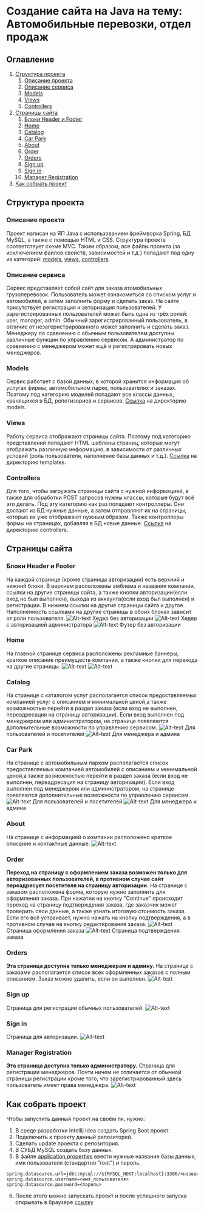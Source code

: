 # Создание сайта на Java на тему: Автомобильные перевозки, отдел продаж

## Оглавление

1. [Структура проекта](#Структура-проекта)
   1. [Описание проекта](#Описание-проекта)
   2. [Описание сервиса](#Описание-сервиса)
   3. [Models](#Models)
   4. [Views](#Views)
   5. [Controllers](#Controllers)
2. [Страницы сайта](#Страницы-сайта)
   1. [Блоки Header и Footer](#Блоки-Header-и-Footer)
   2. [Home](#Home)
   3. [Catalog](#Catalog)
   4. [Car Park](#Car-Park)
   5. [About](#About)
   6. [Order](#Order)
   7. [Orders](#Orders)
   8. [Sign up](#Sign-up)
   9. [Sign in](#Sign-in)
   10. [Manager Registration](#Manager_registration)
3. [Как собрать проект](#Как-собрать-проект)


## Структура проекта
 
### Описание проекта
Проект написан на ЯП Java с использованием фреймворка 
Spring, БД MySQL, а также с помощью HTML и CSS. 
Структура проекта соответствует схеме MVC. Таким 
образом, все файлы проекта (за исключением файлов 
свойств, зависимостей и т.д.) попадают под одну 
из категорий: [models](#Models), [views](#Views), 
[controllers](#Controllers). 
### Описание сервиса
Сервис представляет собой сайт для заказа 
втомобильных грузоперевозок. Пользователь может 
ознакомиться со списком услуг и автомобилей, а затем 
заполнить форму и сделать заказ. На сайте присутствует
регистрация и авторизация пользователей. У 
зарегистрированных пользователей может быть одна из 
трёх ролей: user, manager, admin. Обычный 
зарегистрированный пользователь, в отличие от
незагеристрированного может заполнить
и сделать заказ. Менеджеру по сравнению с обычным 
пользователем доступны различные функции по управлению
сервисом. А администратор по сравнению с менеджером
может ещё и регистрировать новых менеджеров. 
### Models
Сервис работает с базой данных, в которой хранится 
информация об услугах фирмы, автомобильном парке, 
пользователях и заказах. Поэтому под категорию моделей
попадают все классы данных, 
хранящихся в БД, репотизориев и сервисов. 
[Ссылка](https://github.com/Arondondon/spring_project/tree/master/src/main/java/com/work/spring_project/models) 
на директорию models. 
### Views
Работу сервиса отображают страницы сайта. Поэтому под 
категорию представлений попадают HTML шаблоны страниц,
которые могут отображать различную информацию, в 
зависимости от различных условий (роль пользователя, 
наполнение базы данных и т.д.).
[Ссылка](https://github.com/Arondondon/spring_project/tree/master/src/main/resources/templates)
на директорию templates.
### Controllers
Для того, чтобы загружать страницы сайта с нужной 
информацией, а также для обработки POST запросов 
нужны классы, которые будут всё это делать. Под эту 
категорию как раз попадают контроллеры. Они достают из
БД нужные данные, а затем отправляют их на страницы, 
которые их уже отображают нужным образом. Также 
контроллеры формы на страницах, добавляя в БД новые
данные.
[Ссылка](https://github.com/Arondondon/spring_project/tree/master/src/main/java/com/work/spring_project/controllers)
на директорию controllers.
## Страницы сайта

### Блоки Header и Footer
На каждой странице (кроме страницы авторизации) есть 
верхний и нижний блоки. В верхнем расположены эмблема
и названии компании, ссылки на другие страницы сайта,
а также кнопки авторизации(если вход не был выполнен),
выхода из аккаунта(если вход был выполнен) и 
регистрации. В нижнем ссылки на другие страницы сайта
и другое. Наполненность ссылками на другие страницы 
в обоих блоках зависит от роли пользователя.
![Alt-text](https://github.com/Arondondon/spring_project/blob/master/src/main/resources/static/images/readme/header1.png)
Хедер без авторизации
![Alt-text](https://github.com/Arondondon/spring_project/blob/master/src/main/resources/static/images/readme/header2.png)
Хедер с авторизацией администратора
![Alt-text](https://github.com/Arondondon/spring_project/blob/master/src/main/resources/static/images/readme/footer.png)
Футер без авторизации
### Home
На главной странице сервиса расположены рекламные 
баннеры, краткое описание преимуществ компании, а 
также кнопки для перехода на другие страницы.
![Alt-text](https://github.com/Arondondon/spring_project/blob/master/src/main/resources/static/images/readme/home1.png)
![Alt-text](https://github.com/Arondondon/spring_project/blob/master/src/main/resources/static/images/readme/home2.png)
### Catalog
На странице с каталогом услуг располагается список 
предоставляемых компанией услуг с описанием и 
минимальной ценой,а также возможностью перейти в
раздел заказа (если вход не выполнен, переадресация 
на страницу авторизации). Если вход выполнен под 
менеджером или администратором, на странице появляются
дополнительные возможности по управлению сервисом.
![Alt-text](https://github.com/Arondondon/spring_project/blob/master/src/main/resources/static/images/readme/catalog1.png)
Для пользователей и посетителей
![Alt-text](https://github.com/Arondondon/spring_project/blob/master/src/main/resources/static/images/readme/catalog2.png)
Для менеджера и админа
### Car Park
На странице с автомобильным парком располагается список
предоставляемых компанией автомобилей с описанием и
минимальной ценой,а также возможностью перейти в
раздел заказа (если вход не выполнен, переадресация
на страницу авторизации). Если вход выполнен под
менеджером или администратором, на странице появляются
дополнительные возможности по управлению сервисом.
![Alt-text](https://github.com/Arondondon/spring_project/blob/master/src/main/resources/static/images/readme/carpark1.png)
Для пользователей и посетителей
![Alt-text](https://github.com/Arondondon/spring_project/blob/master/src/main/resources/static/images/readme/carpark2.png)
Для менеджера и админа
### About
На странице с информацией о компании расположено краткое
описание и контактные данные.
![Alt-text](https://github.com/Arondondon/spring_project/blob/master/src/main/resources/static/images/readme/about.png)
### Order
**Переход на страницу с оформлением заказа возможен только
для авторизованных пользователей, в противном случае 
сайт переадресует посетителя на страницу авторизации.**
На странице с заказом расположена форма, которую нужно
заполнить для оформления заказа. При нажатии на кнопку
"Continue" происходит переход на страницу подтверждения
заказа, где заказчик может проверить свои данные, а 
также узнать итоговую стоимость заказа. Если его всё
устраивает, нужно нажать на кнопку подтверждения, а в
противном случае на кнопку редактирования заказа.
![Alt-text](https://github.com/Arondondon/spring_project/blob/master/src/main/resources/static/images/readme/order.png)
Страница оформления заказа
![Alt-text](https://github.com/Arondondon/spring_project/blob/master/src/main/resources/static/images/readme/confirm.png)
Страница подтверждения заказа
### Orders
**Эта страница доступна только менеджерам и админу.**
На странице с заказами располагается список всех 
оформленных заказов с полным описанием. Заказ можно 
удалить, если он выполнен.
![Alt-text](https://github.com/Arondondon/spring_project/blob/master/src/main/resources/static/images/readme/orders.png)
### Sign up
Страница для регистрации обычных пользователей.
![Alt-text](https://github.com/Arondondon/spring_project/blob/master/src/main/resources/static/images/readme/signup.png)
### Sign in
Страница для авторизации.
![Alt-text](https://github.com/Arondondon/spring_project/blob/master/src/main/resources/static/images/readme/signin.png)
### Manager Registration
**Эта страница доступна только администратору.**
Страница для регистрации менеджеров. Почти ничем
не отличается от обычной страницы регистрации кроме 
того, что зарегистрированный здесь пользователь имеет
права менеджера.
![Alt-text](https://github.com/Arondondon/spring_project/blob/master/src/main/resources/static/images/readme/manreg.png)
## Как собрать проект
Чтобы запустить данный проект на своём пк, нужно:
1. В среде разработки Intellij Idea создать Spring Boot
проект.
2. Подключить к проекту данный репозиторий.
3. Сделать update проекта с репозитория.
4. В СУБД MySQL создать базу данных.
5. В файле [application.properties](https://github.com/Arondondon/spring_project/blob/master/src/main/resources/application.properties)
ввести нужные название базы данных, имя пользователя (стандартно "root")
и пароль.
```
spring.datasource.url=jdbc:mysql://${MYSQL_HOST:localhost}:3306/<название_БД>
spring.datasource.username=<имя_пользователя>
spring.datasource.password=<пароль>
```
6. После этого можно запускать проект и после 
успешного запуска открывать в браузере
[ссылку](http://localhost:8080/)